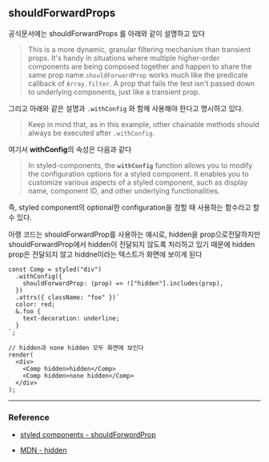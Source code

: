 ## shouldForwardProps

공식문서에는 shouldForwardProps 를 아래와 같이 설명하고 있다

> This is a more dynamic, granular filtering mechanism than transient props. It's handy in situations where multiple higher-order components are being composed together and happen to share the same prop name.`shouldForwardProp` works much like the predicate callback of `Array.filter`. A prop that fails the test isn't passed down to underlying components, just like a transient prop.

그리고 아래와 같은 설명과 `.withConfig` 와 함께 사용해야 한다고 명시하고 있다.

> Keep in mind that, as in this example, other chainable methods should always be executed after `.withConfig`.

여기서 **withConfig**의 속성은 다음과 같다

> In styled-components, the **`withConfig`** function allows you to modify the configuration options for a styled component. It enables you to customize various aspects of a styled component, such as display name, component ID, and other underlying functionalities.

즉, styled component의 optional한 configuration을 정할 때 사용하는 함수라고 할 수 있다.

아랭 코드는 shouldForwardProp를 사용하는 예시로, hidden을 prop으로전달하지만 shouldForwardProp에서 hidden이 전달되지 않도록 처리하고 있기 때문에 hidden prop은 전달되지 않고 hiddne이라는 텍스트가 화면에 보이게 된다

```tsx
const Comp = styled("div")
  .withConfig({
    shouldForwardProp: (prop) => !["hidden"].includes(prop),
  })
  .attrs({ className: "foo" })`
  color: red;
  &.foo {
    text-decoration: underline;
  }
`;

// hidden과 none hidden 모두 화면에 보인다
render(
  <div>
    <Comp hidden>hidden</Comp>
    <Comp hidden>none hidden</Comp>
  </div>
);
```

---

### Reference

- [styled components - shouldForwordProp](https://styled-components.com/docs/api#shouldforwardprop)

- [MDN - hidden](https://developer.mozilla.org/ko/docs/Web/HTML/Global_attributes/hidden)
